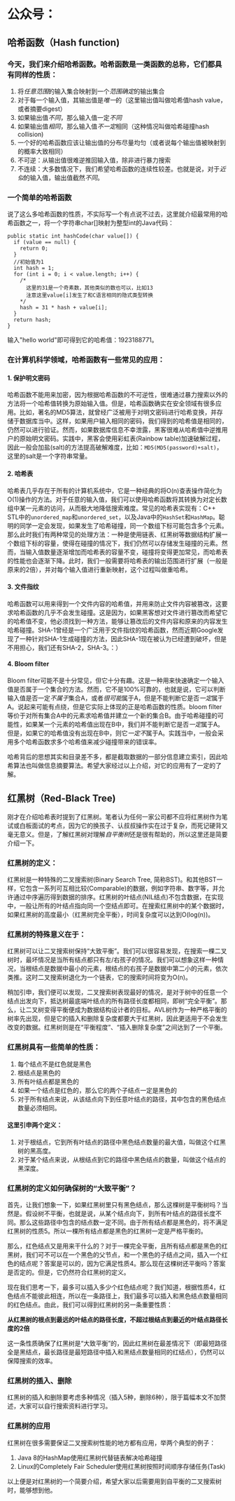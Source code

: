 # 公众号：
## 哈希函数（Hash function)
### 今天，我们来介绍哈希函数。哈希函数是一类函数的总称，它们都具有同样的性质：
1. 将*任意范围*的输入集合映射到一个*范围确定*的输出集合
2. 对于每一个输入值，其输出值是*唯一*的（这里输出值叫做哈希值hash value，或者摘要digest）
3. 如果输出值*不同*，那么输入值一定*不同*
4. 如果输出值*相同*，那么输入值*不一定*相同（这种情况叫做哈希碰撞hash collision)
5. 一个好的哈希函数应该让输出值的分布尽量均匀（或者说每个输出值被映射到的概率大致相同）
6. 不可逆：从输出值很难逆推回输入值，除非进行暴力搜索
7. 不连续：大多数情况下，我们希望哈希函数的连续性较差。也就是说，对于*近似*的输入值，输出值截然*不同*。
### 一个简单的哈希函数
说了这么多哈希函数的性质，不实际写一个有点说不过去，这里就介绍最常用的哈希函数之一，将一个字符串char[]映射为整型int的Java代码：
```
public static int hashCode(char value[]) {
  if (value == null) {
    return 0;
  }
  //初始值为1
  int hash = 1;
  for (int i = 0; i < value.length; i++) {
    /*
      这里的31是一个奇素数，其他类似的数也可以，比如13
      注意这里value[i]发生了和C语言相同的隐式类型转换
    */
    hash = 31 * hash + value[i];
  }
  return hash;
}
```
输入"hello world"即可得到它的哈希值：1923188771。
### 在计算机科学领域，哈希函数有一些常见的应用：
#### 1. 保护明文密码
哈希函数不能用来加密，因为根据哈希函数的不可逆性，很难通过暴力搜索以外的方法将一个哈希值转换为原始输入值。但是，哈希函数确实在安全领域有很多应用。比如，著名的MD5算法，就曾经广泛被用于对明文密码进行哈希变换，并存储于数据库当中。这样，如果用户输入相同的密码，我们得到的哈希值是相同的，仍然可以进行验证。然而，如果数据库信息不幸泄露，黑客很难从哈希值中逆推用户的原始明文密码。实践中，黑客会使用彩虹表(Rainbow table)加速破解过程，因此一般会加盐(salt)的方法提高破解难度，比如：```MD5(MD5(password)+salt)```，这里的salt是一个字符串常量。
#### 2. 哈希表
哈希表几乎存在于所有的计算机系统中，它是一种经典的将O(n)查表操作简化为O(1)操作的方法。对于任意的输入值，我们可以使用哈希函数将其转换为对定长数组中某一元素的访问，从而极大地降低搜索难度。常见的哈希表实现有：C++ STL中的```unordered_map```和```unordered_set```，以及Java中的```HashSet```和```HashMap```。聪明的同学一定会发现，如果发生了哈希碰撞，同一个数组下标可能包含多个元素。那么此时我们有两种常见的处理方法：一种是使用链表、红黑树等数据结构扩展一个数组下标的容量，使得在碰撞的情况下，我们仍然可以存储发生碰撞的元素。然而，当输入值数量逐渐增加而哈希表的容量不变，碰撞将变得更加常见，而哈希表的性能也会逐渐下降。此时，我们一般需要将哈希表的输出范围进行扩展（一般是原来的2倍），并对每个输入值进行重新映射，这个过程叫做重哈希。
#### 3. 文件指纹
哈希函数可以用来得到一个文件内容的哈希值，并用来防止文件内容被篡改，这要求哈希函数的几乎不会发生碰撞。这是因为，如果黑客想对文件进行篡改而希望它的哈希值不变，他必须找到一种方法，能够让篡改后的文件内容和原来的内容发生哈希碰撞。SHA-1曾经是一个广泛用于文件指纹的哈希函数，然而近期Google发现了一种针对SHA-1生成碰撞的方法，因此SHA-1现在被认为已经遭到破坏，但是不用担心，我们还有SHA-2，SHA-3。：）
#### 4. Bloom filter
Bloom filter可能不是十分常见，但它十分有趣。这是一种用来快速确定一个输入值是否属于一个集合的方法。然而，它不是100%可靠的，也就是说，它可以判断输入值是否一定*不属于*集合A，或者*很可能*属于A，但是不能判断它是否*一定*属于A。说起来可能有点绕，但是它实际上体现的正是哈希函数的性质。bloom filter等价于对所有集合A中的元素求哈希值并建立一个新的集合B。由于哈希碰撞的可能性，如果某一个元素的哈希值出现在B中，我们并不能判断它是否*一定*属于A。但是，如果它的哈希值没有出现在B中，则它*一定不*属于A。实践当中，一般会采用多个哈希函数求多个哈希值来减少碰撞带来的错误率。

哈希背后的思想其实和目录差不多，都是截取数据的一部分信息建立索引，因此哈希算法也叫做信息摘要算法。希望大家经过以上介绍，对它的应用有了一定的了解。
## 红黑树（Red-Black Tree)
刚才在介绍哈希表时提到了红黑树。笔者认为任何一家公司都不应将红黑树作为笔试或白板面试的考点，因为它的换孩子、认叔叔操作实在过于复杂，而死记硬背又毫无意义。但是，了解红黑树对理解*自平衡树*还是很有帮助的，所以这里还是简要介绍一下。
### 红黑树的定义：
红黑树是一种特殊的二叉搜索树(Binary Search Tree, 简称BST)。和其他BST一样，它包含一系列可互相比较(Comparable)的数据，例如字符串、数字等，并允许通过中序遍历得到数据的排序。红黑树的叶结点(NIL结点)不包含数据，在实现中，一般让所有的叶结点指向同一个空结点即可。在搜索红黑树中的某个数据时，如果红黑树的高度最小（红黑树完全平衡），时间复杂度可以达到O(log(n))。
### 红黑树的特殊意义在于：
红黑树可以让二叉搜索树保持“大致平衡”。我们可以很容易发现，在搜索一棵二叉树时，最坏情况是当所有结点都只有左/右孩子的情况。我们可以想象这样一种情况，当根结点是数据中最小的元素，根结点的右孩子是数据中第二小的元素，依次类推。这时二叉搜索树退化为一个链表，它的搜索时间将变为O(n)。

稍加引申，我们便可以发现，二叉搜索树表现最好的情况，是对于树中的任意一个结点出发向下，抵达树最底端叶结点的所有路径长度都相同，即树“完全平衡”。那么，让二叉树变得平衡便成为数据结构设计者的目标。AVL树作为一种严格平衡的树率先出现，但是它的插入和删除复杂度都要大于红黑树，因此更适用于不会发生改变的数据。红黑树则是在“平衡程度”、“插入删除复杂度”之间达到了一个平衡。
### 红黑树具有一些简单的性质：
1. 每个结点不是红色就是黑色
2. 根结点是黑色的
3. 所有叶结点都是黑色的
4. 如果一个结点是红色的，那么它的两个子结点一定是黑色的
5. 对于所有结点来说，从该结点向下到任意叶结点的路径，其中包含的黑色结点数量必须相同。
#### 这里引申两个定义：
1. 对于根结点，它到所有叶结点的路径中黑色结点数量的最大值，叫做这个红黑树的黑高度。
2. 对于某个结点来说，从根结点到它的路径中黑色结点的数量，叫做这个结点的黑深度。
### 红黑树的定义如何确保树的“大致平衡”？
首先，让我们想象一下，如果红黑树里只有黑色结点，那么这棵树是平衡树吗？当然是。假设树不平衡，也就是说，从某个结点向下，到所有叶结点的路径长度不同。那么这些路径中包含的结点数一定不同。由于所有结点都是黑色的，将不满足红黑树的性质5。所以一棵所有结点都是黑色的红黑树一定是严格平衡的。

那么，红色结点又是用来干什么的？对于一棵完全平衡，且所有结点都是黑色的红黑树，我们可不可以在一个黑色的父节点，和一个黑色的子结点之间，插入一个红色的结点呢？答案是可以的，因为它满足性质4。那么现在这棵树还平衡吗？答案是否定的。但是，它仍然符合红黑树的定义。

现在我们思考一下，最多可以插入多少个红色结点呢？我们知道，根据性质4，红色结点不能彼此相连，所以在一条路径上，我们最多可以插入和黑色结点数量相同的红色结点。由此，我们可以得到红黑树的另一条重要性质：

**从红黑树的根点到最远的叶结点的路径长度，不超过根结点到最近的叶结点路径长度的2倍**

这一条性质确保了红黑树是“大致平衡”的，因此红黑树在最差情况下（即最短路径全是黑结点，最长路径是最短路径中插入和黑结点数量相同的红结点），仍然可以保障搜索的效率。
### 红黑树的插入、删除
红黑树的插入和删除要考虑多种情况（插入5种，删除6种），限于篇幅本文不加赘述，大家可以自行搜索资料进行学习。
### 红黑树的应用
红黑树在很多需要保证二叉搜索树性能的地方都有应用，举两个典型的例子：
1. Java 8的HashMap使用红黑树代替链表解决哈希碰撞
2. Linux的Completely Fair Scheduler使用红黑树按照时间顺序存储任务(Task)

以上便是对红黑树的一个简要介绍，希望大家以后需要用到自平衡的二叉搜索树时，能够想到他。
